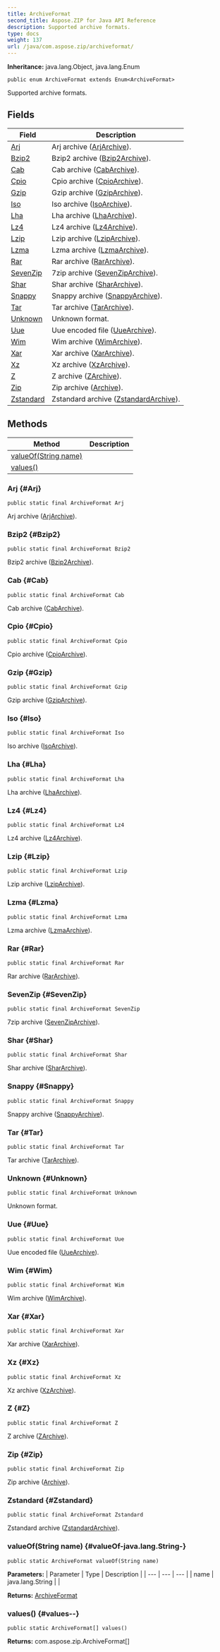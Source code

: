 ```yaml
---
title: ArchiveFormat
second_title: Aspose.ZIP for Java API Reference
description: Supported archive formats.
type: docs
weight: 137
url: /java/com.aspose.zip/archiveformat/
---
```


**Inheritance:**
java.lang.Object, java.lang.Enum
```
public enum ArchiveFormat extends Enum<ArchiveFormat>
```

Supported archive formats.
## Fields

| Field | Description |
| --- | --- |
| [Arj](#Arj) | Arj archive ([ArjArchive](../../com.aspose.zip/arjarchive)). |
| [Bzip2](#Bzip2) | Bzip2 archive ([Bzip2Archive](../../com.aspose.zip/bzip2archive)). |
| [Cab](#Cab) | Cab archive ([CabArchive](../../com.aspose.zip/cabarchive)). |
| [Cpio](#Cpio) | Cpio archive ([CpioArchive](../../com.aspose.zip/cpioarchive)). |
| [Gzip](#Gzip) | Gzip archive ([GzipArchive](../../com.aspose.zip/gziparchive)). |
| [Iso](#Iso) | Iso archive ([IsoArchive](../../com.aspose.zip/isoarchive)). |
| [Lha](#Lha) | Lha archive ([LhaArchive](../../com.aspose.zip/lhaarchive)). |
| [Lz4](#Lz4) | Lz4 archive ([Lz4Archive](../../com.aspose.zip/lz4archive)). |
| [Lzip](#Lzip) | Lzip archive ([LzipArchive](../../com.aspose.zip/lziparchive)). |
| [Lzma](#Lzma) | Lzma archive ([LzmaArchive](../../com.aspose.zip/lzmaarchive)). |
| [Rar](#Rar) | Rar archive ([RarArchive](../../com.aspose.zip/rararchive)). |
| [SevenZip](#SevenZip) | 7zip archive ([SevenZipArchive](../../com.aspose.zip/sevenziparchive)). |
| [Shar](#Shar) | Shar archive ([SharArchive](../../com.aspose.zip/shararchive)). |
| [Snappy](#Snappy) | Snappy archive ([SnappyArchive](../../com.aspose.zip/snappyarchive)). |
| [Tar](#Tar) | Tar archive ([TarArchive](../../com.aspose.zip/tararchive)). |
| [Unknown](#Unknown) | Unknown format. |
| [Uue](#Uue) | Uue encoded file ([UueArchive](../../com.aspose.zip/uuearchive)). |
| [Wim](#Wim) | Wim archive ([WimArchive](../../com.aspose.zip/wimarchive)). |
| [Xar](#Xar) | Xar archive ([XarArchive](../../com.aspose.zip/xararchive)). |
| [Xz](#Xz) | Xz archive ([XzArchive](../../com.aspose.zip/xzarchive)). |
| [Z](#Z) | Z archive ([ZArchive](../../com.aspose.zip/zarchive)). |
| [Zip](#Zip) | Zip archive ([Archive](../../com.aspose.zip/archive)). |
| [Zstandard](#Zstandard) | Zstandard archive ([ZstandardArchive](../../com.aspose.zip/zstandardarchive)). |
## Methods

| Method | Description |
| --- | --- |
| [valueOf(String name)](#valueOf-java.lang.String-) |  |
| [values()](#values--) |  |
### Arj {#Arj}
```
public static final ArchiveFormat Arj
```


Arj archive ([ArjArchive](../../com.aspose.zip/arjarchive)).

### Bzip2 {#Bzip2}
```
public static final ArchiveFormat Bzip2
```


Bzip2 archive ([Bzip2Archive](../../com.aspose.zip/bzip2archive)).

### Cab {#Cab}
```
public static final ArchiveFormat Cab
```


Cab archive ([CabArchive](../../com.aspose.zip/cabarchive)).

### Cpio {#Cpio}
```
public static final ArchiveFormat Cpio
```


Cpio archive ([CpioArchive](../../com.aspose.zip/cpioarchive)).

### Gzip {#Gzip}
```
public static final ArchiveFormat Gzip
```


Gzip archive ([GzipArchive](../../com.aspose.zip/gziparchive)).

### Iso {#Iso}
```
public static final ArchiveFormat Iso
```


Iso archive ([IsoArchive](../../com.aspose.zip/isoarchive)).

### Lha {#Lha}
```
public static final ArchiveFormat Lha
```


Lha archive ([LhaArchive](../../com.aspose.zip/lhaarchive)).

### Lz4 {#Lz4}
```
public static final ArchiveFormat Lz4
```


Lz4 archive ([Lz4Archive](../../com.aspose.zip/lz4archive)).

### Lzip {#Lzip}
```
public static final ArchiveFormat Lzip
```


Lzip archive ([LzipArchive](../../com.aspose.zip/lziparchive)).

### Lzma {#Lzma}
```
public static final ArchiveFormat Lzma
```


Lzma archive ([LzmaArchive](../../com.aspose.zip/lzmaarchive)).

### Rar {#Rar}
```
public static final ArchiveFormat Rar
```


Rar archive ([RarArchive](../../com.aspose.zip/rararchive)).

### SevenZip {#SevenZip}
```
public static final ArchiveFormat SevenZip
```


7zip archive ([SevenZipArchive](../../com.aspose.zip/sevenziparchive)).

### Shar {#Shar}
```
public static final ArchiveFormat Shar
```


Shar archive ([SharArchive](../../com.aspose.zip/shararchive)).

### Snappy {#Snappy}
```
public static final ArchiveFormat Snappy
```


Snappy archive ([SnappyArchive](../../com.aspose.zip/snappyarchive)).

### Tar {#Tar}
```
public static final ArchiveFormat Tar
```


Tar archive ([TarArchive](../../com.aspose.zip/tararchive)).

### Unknown {#Unknown}
```
public static final ArchiveFormat Unknown
```


Unknown format.

### Uue {#Uue}
```
public static final ArchiveFormat Uue
```


Uue encoded file ([UueArchive](../../com.aspose.zip/uuearchive)).

### Wim {#Wim}
```
public static final ArchiveFormat Wim
```


Wim archive ([WimArchive](../../com.aspose.zip/wimarchive)).

### Xar {#Xar}
```
public static final ArchiveFormat Xar
```


Xar archive ([XarArchive](../../com.aspose.zip/xararchive)).

### Xz {#Xz}
```
public static final ArchiveFormat Xz
```


Xz archive ([XzArchive](../../com.aspose.zip/xzarchive)).

### Z {#Z}
```
public static final ArchiveFormat Z
```


Z archive ([ZArchive](../../com.aspose.zip/zarchive)).

### Zip {#Zip}
```
public static final ArchiveFormat Zip
```


Zip archive ([Archive](../../com.aspose.zip/archive)).

### Zstandard {#Zstandard}
```
public static final ArchiveFormat Zstandard
```


Zstandard archive ([ZstandardArchive](../../com.aspose.zip/zstandardarchive)).

### valueOf(String name) {#valueOf-java.lang.String-}
```
public static ArchiveFormat valueOf(String name)
```




**Parameters:**
| Parameter | Type | Description |
| --- | --- | --- |
| name | java.lang.String |  |

**Returns:**
[ArchiveFormat](../../com.aspose.zip/archiveformat)
### values() {#values--}
```
public static ArchiveFormat[] values()
```




**Returns:**
com.aspose.zip.ArchiveFormat[]
